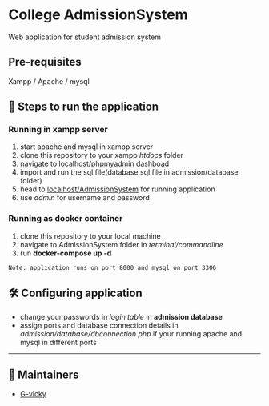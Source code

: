 # College AdmissionSystem
Web application for student admission system

## Pre-requisites
  Xampp / Apache / mysql

  ## :rocket: Steps to run the application
   ### Running in xampp server
  1. start apache and mysql in xampp server
  2. clone this repository to your xampp *htdocs* folder
  3. navigate to [localhost/phpmyadmin](http://localhost/phpmyadmin) dashboad
  4. import and run the sql file(database.sql file in admission/database folder)
  5. head to [localhost/AdmissionSystem](http://localhost/AdmissionSystem) for running application
  6. use *admin* for username and password
  
   ### Running as docker container
  1. clone this repository to your local machine
  2. navigate to AdmissionSystem folder in *terminal/commandline*
  3. run **docker-compose up -d** 
  
    Note: application runs on port 8000 and mysql on port 3306
    
  ## :hammer_and_wrench: Configuring application
  - change your passwords in *login table* in **admission database**
  - assign ports and database connection details in *admission/database/dbconnection.php* if your running apache and mysql in different ports
***
 ## :busts_in_silhouette: Maintainers
  - [G-vicky](https://github.com/G-vicky)
